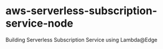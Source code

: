 # aws-serverless-subscription-service-node
Building Serverless Subscription Service using Lambda@Edge
